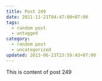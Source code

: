 ```yaml
---
title: Post 249
date: 2021-11-21T04:47:00+07:00
tags:
  - random post
  - untagged
category:
  - random post
  - uncategorized
updated: 2013-06-23T23:59:43+07:00
---
```

This is content of post 249